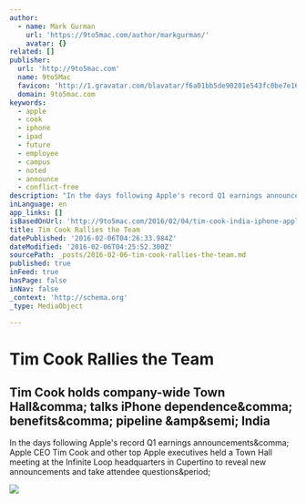 ```yaml
---
author:
  - name: Mark Gurman
    url: 'https://9to5mac.com/author/markgurman/'
    avatar: {}
related: []
publisher:
  url: 'http://9to5mac.com'
  name: 9to5Mac
  favicon: 'http://1.gravatar.com/blavatar/f6a01bb5de90201e543fc0be7e167b5b?s=16'
  domain: 9to5mac.com
keywords:
  - apple
  - cook
  - iphone
  - ipad
  - future
  - employee
  - campus
  - noted
  - announce
  - conflict-free
description: "In the days following Apple's record Q1 earnings announcements, Apple CEO Tim Cook and other top Apple executives held a Town Hall meeting at the Infinite Loop headquarters in Cupertino to reveal new announcements and take attendee questions."
inLanguage: en
app_links: []
isBasedOnUrl: 'http://9to5mac.com/2016/02/04/tim-cook-india-iphone-apple-watch-android/'
title: Tim Cook Rallies the Team
datePublished: '2016-02-06T04:26:33.984Z'
dateModified: '2016-02-06T04:25:52.300Z'
sourcePath: _posts/2016-02-06-tim-cook-rallies-the-team.md
published: true
inFeed: true
hasPage: false
inNav: false
_context: 'http://schema.org'
_type: MediaObject

---
```

# Tim Cook Rallies the Team

<article style=""><h1>Tim Cook holds company-wide Town Hall&amp;comma; talks iPhone dependence&amp;comma; benefits&amp;comma; pipeline &amp;amp&amp;semi; India</h1><p>In the days following Apple's record Q1 earnings announcements&amp;comma; Apple CEO Tim Cook and other top Apple executives held a Town Hall meeting at the Infinite Loop headquarters in Cupertino to reveal new announcements and take attendee questions&amp;period;</p><img src="https://i0.wp.com/9to5mac.files.wordpress.com/2016/02/rtr45ku8.jpg?fit=440%2C330" /></article>